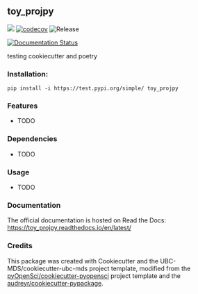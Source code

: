 ## toy_projpy 

![](https://github.com/anasm-17/toy_projpy/workflows/build/badge.svg) [![codecov](https://codecov.io/gh/anasm-17/toy_projpy/branch/master/graph/badge.svg)](https://codecov.io/gh/anasm-17/toy_projpy) ![Release](https://github.com/anasm-17/toy_projpy/workflows/Release/badge.svg)

[![Documentation Status](https://readthedocs.org/projects/toy_projpy/badge/?version=latest)](https://toy_projpy.readthedocs.io/en/latest/?badge=latest)

testing cookiecutter and poetry

### Installation:

```
pip install -i https://test.pypi.org/simple/ toy_projpy
```

### Features
- TODO

### Dependencies

- TODO

### Usage

- TODO

### Documentation
The official documentation is hosted on Read the Docs: <https://toy_projpy.readthedocs.io/en/latest/>

### Credits
This package was created with Cookiecutter and the UBC-MDS/cookiecutter-ubc-mds project template, modified from the [pyOpenSci/cookiecutter-pyopensci](https://github.com/pyOpenSci/cookiecutter-pyopensci) project template and the [audreyr/cookiecutter-pypackage](https://github.com/audreyr/cookiecutter-pypackage).
